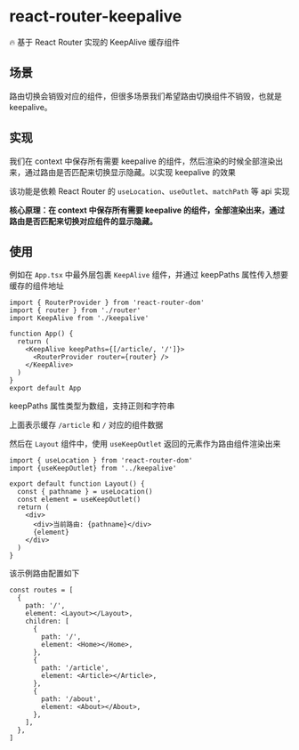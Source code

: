 # react-router-keepalive
🔥 基于 React Router 实现的 KeepAlive 缓存组件

## 场景
路由切换会销毁对应的组件，但很多场景我们希望路由切换组件不销毁，也就是 keepalive。

## 实现
我们在 context 中保存所有需要 keepalive 的组件，然后渲染的时候全部渲染出来，通过路由是否匹配来切换显示隐藏。以实现 keepalive 的效果

该功能是依赖 React Router 的 `useLocation`、`useOutlet`、`matchPath` 等 api 实现

**核心原理：在 context 中保存所有需要 keepalive 的组件，全部渲染出来，通过路由是否匹配来切换对应组件的显示隐藏。**


## 使用
例如在 `App.tsx` 中最外层包裹 `KeepAlive` 组件，并通过 keepPaths 属性传入想要缓存的组件地址
```tsx
import { RouterProvider } from 'react-router-dom'
import { router } from './router'
import KeepAlive from './keepalive'

function App() {
  return (
    <KeepAlive keepPaths={[/article/, '/']}>
      <RouterProvider router={router} />
    </KeepAlive>
  )
}
export default App
```
keepPaths 属性类型为数组，支持正则和字符串

上面表示缓存 `/article` 和 `/` 对应的组件数据 


然后在 `Layout` 组件中，使用 `useKeepOutlet` 返回的元素作为路由组件渲染出来
```tsx
import { useLocation } from 'react-router-dom'
import {useKeepOutlet} from '../keepalive'

export default function Layout() {
  const { pathname } = useLocation()
  const element = useKeepOutlet()
  return (
    <div>
      <div>当前路由: {pathname}</div>
      {element}
    </div>
  )
}
```

该示例路由配置如下
```tsx
const routes = [
  {
    path: '/',
    element: <Layout></Layout>,
    children: [
      {
        path: '/',
        element: <Home></Home>,
      },
      {
        path: '/article',
        element: <Article></Article>,
      },
      {
        path: '/about',
        element: <About></About>,
      },
    ],
  },
]
```